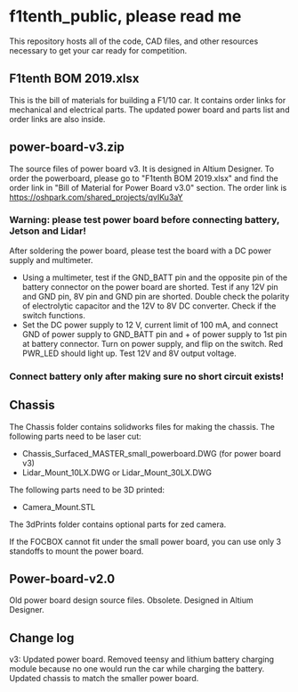 # f1tenth_public, please read me
This repository hosts all of the code, CAD files, and other resources necessary to get your car ready for competition.

## F1tenth BOM 2019.xlsx
This is the bill of materials for building a F1/10 car. It contains order links for mechanical and electrical parts. The updated power board and parts list and order links are also inside.

## power-board-v3.zip
The source files of power board v3. It is designed in Altium Designer. To order the powerboard, please go to "F1tenth BOM 2019.xlsx" and find the order link in "Bill of Material for Power Board v3.0" section. The order link is https://oshpark.com/shared_projects/qvIKu3aY

### Warning: please test power board before connecting battery, Jetson and Lidar!
After soldering the power board, please test the board with a DC power supply and multimeter. 
* Using a multimeter, test if the GND_BATT pin and the opposite pin of the battery connector on the power board are shorted. Test if any 12V pin and GND pin, 8V pin and GND pin are shorted. Double check the polarity of electrolytic capacitor and the 12V to 8V DC converter. Check if the switch functions.
* Set the DC power supply to 12 V, current limit of 100 mA, and connect GND of power supply to GND_BATT pin and + of power supply to 1st pin at battery connector. Turn on power supply, and flip on the switch. Red PWR_LED should light up. Test 12V and 8V output voltage.

### Connect battery only after making sure no short circuit exists!

## Chassis
The Chassis folder contains solidworks files for making the chassis.
The following parts need to be laser cut:
* Chassis_Surfaced_MASTER_small_powerboard.DWG (for power board v3)
* Lidar_Mount_10LX.DWG or Lidar_Mount_30LX.DWG

The following parts need to be 3D printed:
* Camera_Mount.STL

The 3dPrints folder contains optional parts for zed camera.

If the FOCBOX cannot fit under the small power board, you can use only 3 standoffs to mount the power board.

## Power-board-v2.0
Old power board design source files. Obsolete. Designed in Altium Designer.

## Change log
v3:
Updated power board. Removed teensy and lithium battery charging module because no one would run the car while charging the battery.
Updated chassis to match the smaller power board.

